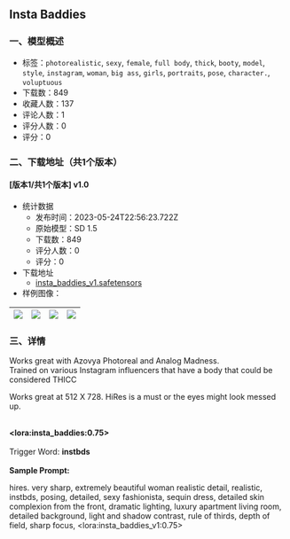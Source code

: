 ## Insta Baddies
### 一、模型概述

- 标签：`photorealistic`, `sexy`, `female`, `full body`, `thick`, `booty`, `model`, `style`, `instagram`, `woman`, `big ass`, `girls`, `portraits`, `pose`, `character.`, `voluptuous`
- 下载数：849
- 收藏人数：137
- 评论人数：1
- 评分人数：0
- 评分：0

### 二、下载地址（共1个版本）

#### [版本1/共1个版本] v1.0

- 统计数据
  - 发布时间：2023-05-24T22:56:23.722Z
  - 原始模型：SD 1.5
  - 下载数：849
  - 评分人数：0
  - 评分：0
- 下载地址
  - [insta_baddies_v1.safetensors](https://civitai.com/api/download/models/80193)
- 样例图像：

| <img src="https://image.civitai.com/xG1nkqKTMzGDvpLrqFT7WA/ebe99557-234e-4d71-a1ae-367f3a58b16c/width=450/952404.jpeg" /> | <img src="https://image.civitai.com/xG1nkqKTMzGDvpLrqFT7WA/b6cd9d00-4c65-4f26-8f73-d1eab83f1fb5/width=450/952432.jpeg" /> | <img src="https://image.civitai.com/xG1nkqKTMzGDvpLrqFT7WA/203d0bad-515a-4112-90ab-47e8a67528a6/width=450/903151.jpeg" /> | <img src="https://image.civitai.com/xG1nkqKTMzGDvpLrqFT7WA/0a28aeab-df8d-47ef-8366-2a02058cc254/width=450/903124.jpeg" /> |
| ---- | ---- | ---- | ---- |


### 三、详情
<p>Works great with Azovya Photoreal and Analog Madness. <br />Trained on various Instagram influencers that have a body that could be considered THICC</p><p>Works great at 512 X 728. HiRes is a must or the eyes might look messed up.</p><p><br /><strong>&lt;lora:insta_baddies:0.75&gt;</strong><br /><br />Trigger Word: <strong>instbds</strong><br /><br /><strong>Sample Prompt:</strong></p><p>hires. very sharp, extremely beautiful woman realistic detail, realistic, instbds, posing, detailed, sexy fashionista, sequin dress, detailed skin complexion from the front, dramatic lighting, luxury apartment living room, detailed background, light and shadow contrast, rule of thirds, depth of field, sharp focus, &lt;lora:insta_baddies_v1:0.75&gt;</p>
